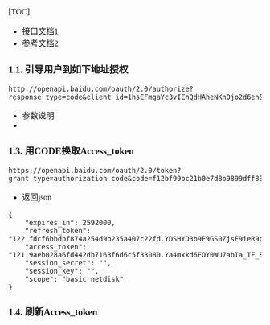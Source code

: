 <font face="SimSun" size=3>

[TOC]

- [接口文档1](https://pan.baidu.com/union/doc/0ksg0sbig)
- [参考文档2](http://developer.baidu.com/wiki/index.php?title=docs/oauth/redirect)

### 1.1. 引导用户到如下地址授权
~~~
http://openapi.baidu.com/oauth/2.0/authorize?response_type=code&client_id=1hsEFmgaYc3vIEhQdHAheNKh0jo2d6eh&redirect_uri=oob&scope=basic,netdisk&display=tv&qrcode=1&force_login=1&device_id=820921428tp8x63q51
~~~
- 参数说明
- 

### 1.3. 用CODE换取Access_token
~~~
https://openapi.baidu.com/oauth/2.0/token?grant_type=authorization_code&code=f12bf99bc21b0e7d8b9899dff838736b&client_id=1hsEFmgaYc3vIEhQdHAheNKh0jo2d6eh&client_secret=Vhm1K4nUeFHzb2Rtd1OCEVAnVSvzLj6b&redirect_uri=oob
~~~
- 返回json
~~~
{
    "expires_in": 2592000,
    "refresh_token": "122.fdcf6bbdbf874a254d9b235a407c22fd.YDSHYD3b9F9GS0ZjsE9ieR9puVHGDilq5S7QaQD.W6w8jA",
    "access_token": "121.9aeb028a6fd442db7163f6d6c5f33080.Ya4mxkd6EOY0WU7abIa_TF_BI3xmLpaxjI39DUL.8XlvBA",
    "session_secret": "",
    "session_key": "",
    "scope": "basic netdisk"
}
~~~

### 1.4. 刷新Access_token



</font>
